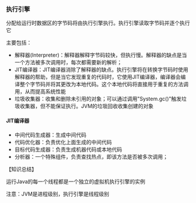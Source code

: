 ### 执行引擎

分配给运行时数据区的字节码将由执行引擎执行。执行引擎读取字节码并逐个执行它

主要包括：

* 解释器\(Interpreter\)：解释器解释字节码较快，但执行慢。解释器的缺点是当一个方法被多次调用时，每次都需要新的解析；
* JIT编译器：JIT编译器消除了解释器的缺点。执行引擎将在转换字节码时使用解释器的帮助，但是当它发现重复的代码时，它使用JIT编译器，编译器会编译整个字节码并将其更改为本地代码。这个本地代码将直接用于重复的方法调用，从而提高系统性能
* 垃圾收集器：收集和删除未引用的对象；可以通过调用"System.gc\(\)"触发垃圾收集器，但不能保证执行。JVM的垃圾回收收集创建的对象

#### JIT编译器

* 中间代码生成器：生成中间代码
* 代码优化器：负责优化上面生成的中间代码
* 目标代码生成器：负责生成机器代码或本地代码
* 分析器：一个特殊组件，负责查找热点，即该方法是否被多次调用；

【知识总结】

运行Java的每一个线程都是一个独立的虚拟机执行引擎的实例

注意：JVM是进程级别，执行引擎是线程级别

